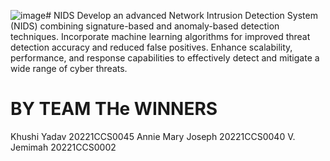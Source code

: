 ![image](https://github.com/holycarrots/NIDS/assets/84509477/17dec22b-cf5c-441d-9cf2-3d3c5218f88a)# NIDS
Develop an advanced Network Intrusion Detection System (NIDS) combining signature-based and anomaly-based detection techniques. Incorporate machine learning algorithms for improved threat detection accuracy and reduced false positives. Enhance scalability, performance, and response capabilities to effectively detect and mitigate a wide range of cyber threats.

# BY TEAM THe WINNERS
Khushi Yadav 20221CCS0045
Annie Mary Joseph 20221CCS0040
V. Jemimah 20221CCS0002
